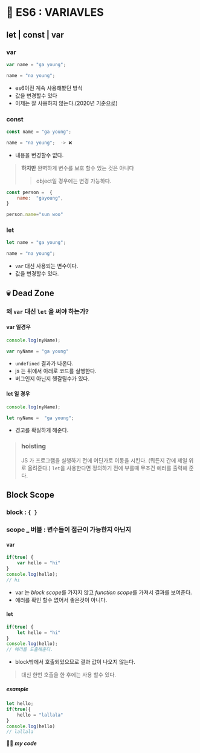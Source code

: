 # 🎯 ES6 : VARIAVLES
## let | const | var
### var
```js
var name = "ga young";

name = "na young";
```
- es6이전 계속 사용해봤던 방식
- 값을 변경할수 있다
- 이제는 잘 사용하지 않는다.(2020년 기준으로)
### const
```js
const name = "ga young";

name = "na young";  -> ❌
```
- 내용을 변경할수 없다.

>  **하지만** 완벽하게 변수를 보호 할수 있는 것은 아니다
>  > object일 경우에는 변경 가능하다.
```js
const person =  {
	name:  "gayoung",
} 

person.name="sun woo"
```
### let 
```js
let name = "ga young";

name = "na young";
```
- `var` 대신 사용되는 변수이다.
- 값을 변경할수 있다.

## 💀 Dead Zone
### 왜 `var` 대신 **`let`** 을 써야 하는가?
#### var 일경우
```js
console.log(nyName);

var nyName = "ga young"
```
- `undefined` 결과가 나온다.
- js 는 위에서 아래로 코드를 실행한다.
- 버그인지 아닌지 헷갈릴수가 있다.

 #### let 일 경우
```js
console.log(nyName);

let nyName =  "ga young";
```
- 경고를 확실하게 해준다.

 > ### hoisting
 > JS 가 프로그램을 실행하기 전에 어딘가로 이동을 시킨다.
 > (뭐든지 간에 제일 위로 올려준다.)
 > `let`을 사용한다면 정의하기 전에 부를때  무조건 에러를 출력해 준다.

## Block Scope
### block : `{ }`

### scope _ 버블 : 변수들이 접근이 가능한지 아닌지
 
 #### var
```js
if(true) {
	var hello = "hi"
}
console.log(hello);
// hi
```
- var 는 *block scope*를 가지지 않고 *function scope*를 가져서 결과를 보여준다.
- 에러를 확인 할수 없어서 좋은것이 아니다.

 #### let
```js
if(true) {
	let hello = "hi"
}
console.log(hello);
// 에러를 도출해준다.
```
- block밖에서 호출되었으므로 결과 값이 나오지 않는다.

> 대신 한번 호출을 한 후에는 사용 할수 있다.


##### example
```js
let hello;
if(true){
	hello = "lallala"
}
console.log(hello)
// lallala
```

👍🏿 ***my code***



